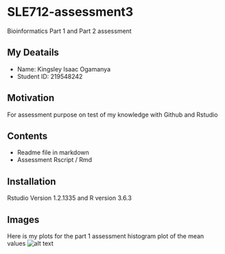 # SLE712-assessment3
Bioinformatics Part 1 and Part 2 assessment 

## My Deatails 
* Name: Kingsley Isaac Ogamanya
* Student ID: 219548242

## Motivation 
For assessment purpose on test of my knowledge with Github and Rstudio

## Contents
* Readme file in markdown
* Assessment Rscript / Rmd

## Installation 
Rstudio Version 1.2.1335 and R version 3.6.3

## Images
Here is my plots for the part 1 assessment
histogram plot of the mean values 
![alt text](http://118.138.234.73:8787/files/project/SLE712-assessment3/Histogram%20Rplot.png)